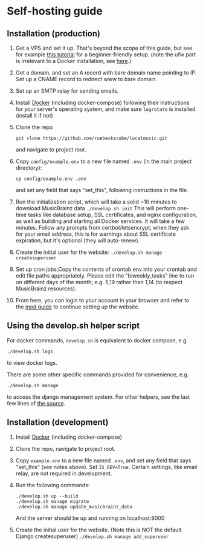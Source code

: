 # Self-hosting guide

## Installation (production)

1. Get a VPS and set it up. That's beyond the scope of this guide, but see for
   example [this tutorial](https://www.youtube.com/watch?v=ZWOJsAbALMI) for a
   beginner-friendly setup. (note the ufw part is irrelevant to a Docker
   installation, see
   [here](https://docs.docker.com/engine/network/packet-filtering-firewalls/#docker-and-ufw).)
   
2. Get a domain, and set an A record with bare domain name pointing to IP. Set
   up a CNAME record to redirect www to bare domain.

3. Set up an SMTP relay for sending emails.

4. Install [Docker](https://www.docker.com) (including docker-compose) following
   their instructions for your server's operating system, and make sure `logrotate`
   is installed (install it if not)

5. Clone the repo
   ```
   git clone https://github.com/ruebeckscube/localmusic.git
   ```
   and navigate to project root.

6. Copy `config/example.env` to a new file named `.env` (in the main project directory):
   ```
   cp config/example.env .env
   ```
   and set any field that says "set\_this", following instructions in the file.

7. Run the initialization script, which will take a solid ~10 minutes to
   download MusicBrainz data
   ``` ./develop.sh init ```
   This will perform one-time tasks like
   database setup, SSL certificates, and nginx configuration, as well as
   building and starting all Docker services. It will take a few minutes.
   Follow any prompts from certbot/letsencrypt; when they ask for your email
   address, this is for warnings about SSL certificate expiration, but it's
   optional (they will auto-renew).
   
8. Create the initial user for the website:
   ```./develop.sh manage createsuperuser```
   
9. Set up cron jobs;Copy the contents
   of crontab.env into your crontab and edit file paths appropriately. Please
   edit the "biweekly\_tasks" line to run on different days of the month; e.g.
   5,19 rather than 1,14 (to respect MusicBrainz resources).
   
10. From here, you can login to your account in your browser and refer to the
    [mod guide](mod-guide.md) to continue setting up the website.


## Using the develop.sh helper script
For docker commands, `develop.sh` is equivalent to docker compose, e.g.
```
./develop.sh logs
```
to view docker logs.

There are some other specific commands provided for convenience, e.g.
```
./develop.sh manage
```
to access the django management system. For other helpers, see the last few lines of [the source](/develop.sh).


## Installation (development)

1. Install [Docker](https://www.docker.com) (including docker-compose)

2. Clone the repo, navigate to project root.

3. Copy `example.env` to a new file named `.env`, and set any field that says
   "set_this" (see notes above). Set `IS_DEV=True`. Certain settings, like email
   relay, are not required in development.

4. Run the following commands:
   ```
   ./develop.sh up --build
   ./develop.sh manage migrate
   ./develop.sh manage update_musicbrainz_data
   ```
   And the server should be up and running on localhost:8000
   
5. Create the initial user for the website. (Note this is NOT the default Django
   createsuperuser)
   ```./develop.sh manage add_superuser```

